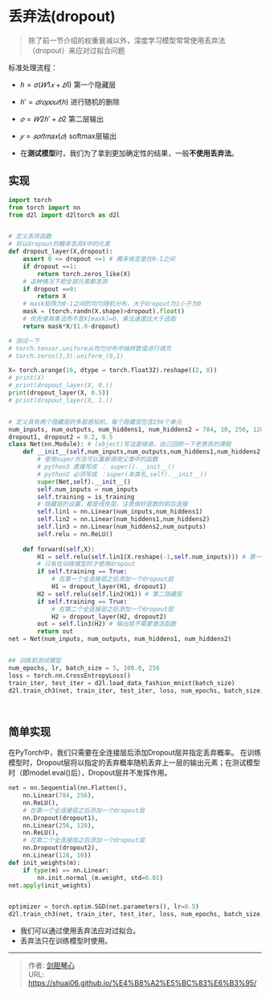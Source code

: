 # 丢弃法(dropout)

<script type="text/javascript" src="/js/src/bai.js"></script>


>除了前一节介绍的权重衰减以外，深度学习模型常常使用丢弃法（dropout）来应对过拟合问题

标准处理流程：
- $ℎ=σ(𝑊1𝑥+𝑏1)$  第一个隐藏层
- $ℎ′=𝑑𝑟𝑜𝑝𝑜𝑢𝑡(ℎ)$  进行随机的删除
- $𝑜=𝑊2ℎ′+𝑏2$  第二层输出
- $𝑦=𝑠𝑜𝑓𝑡𝑚𝑎𝑥(𝑜)$  softmax层输出


- 在**测试模型**时，我们为了拿到更加确定性的结果，一般**不使用丢弃法**。




## 实现
```python
import torch
from torch import nn
from d2l import d2ltorch as d2l


# 定义丢弃函数
# 将以dropout的概率丢弃X中的元素
def dropout_layer(X,dropout):
    assert 0 <= dropout <=1 # 概率肯定是在0-1之间
    if dropout ==1:
        return torch.zeros_like(X)
    # 这种情况下把全部元素都丢弃
    if dropout ==0:
        return X
    # mask矩阵为0-1之间的均匀随机分布，大于dropout为1小于为0
    mask = (torch.randn(X.shape)>dropout).float()
    # 优先使用乘法而不是X[mask]=0，乘法速度远大于选取
    return mask*X/(1.0-dropout)

# 测试一下
# torch.tensor.uniform从均匀分布中抽样数值进行填充  
# torch.zeros(3,3).uniform_(0,1)

X= torch.arange(16, dtype = torch.float32).reshape((2, 8))
# print(X)
# print(dropout_layer(X, 0.))
print(dropout_layer(X, 0.5))
# print(dropout_layer(X, 1.))


# 定义具有两个隐藏层的多层感知机，每个隐藏层包含256个单元
num_inputs, num_outputs, num_hiddens1, num_hiddens2 = 784, 10, 256, 128
dropout1, dropout2 = 0.2, 0.5
class Net(nn.Module): # (object)写法是继承，自己回顾一下老男孩的课程
    def __init__(self,num_inputs,num_outputs,num_hiddens1,num_hiddens2,is_training = True):
        # 使用super方法可以重新调用父类中的函数
        # python3 直接写成 ： super().__init__()
        # python2 必须写成 ：super(本类名,self).__init__()
        super(Net,self).__init__()
        self.num_inputs = num_inputs
        self.training = is_training
        # 隐藏层的设置，都是线性层，注意做好层数的前后连接
        self.lin1 = nn.Linear(num_inputs,num_hiddens1)
        self.lin2 = nn.Linear(num_hiddens1,num_hiddens2)
        self.lin3 = nn.Linear(num_hiddens2,num_outputs)
        self.relu = nn.ReLU()
    
    def forward(self,X):
        H1 = self.relu(self.lin1(X.reshape(-1,self.num_inputs))) # 第一隐藏层
        # 只有在训练模型时才使⽤dropout
        if self.training == True:
            # 在第⼀个全连接层之后添加⼀个dropout层
            H1 = dropout_layer(H1, dropout1) 
        H2 = self.relu(self.lin2(H1)) # 第二隐藏层
        if self.training == True:
            # 在第⼆个全连接层之后添加⼀个dropout层
            H2 = dropout_layer(H2, dropout2)
        out = self.lin3(H2) # 输出层不需要激活函数
        return out
net = Net(num_inputs, num_outputs, num_hiddens1, num_hiddens2)


## 训练和测试模型
num_epochs, lr, batch_size = 5, 100.0, 256
loss = torch.nn.CrossEntropyLoss()
train_iter, test_iter = d2l.load_data_fashion_mnist(batch_size)
d2l.train_ch3(net, train_iter, test_iter, loss, num_epochs, batch_size, params, lr)




```


## 简单实现
在PyTorch中，我们只需要在全连接层后添加Dropout层并指定丢弃概率。
在训练模型时，Dropout层将以指定的丢弃概率随机丢弃上一层的输出元素；在测试模型时（即model.eval()后），Dropout层并不发挥作用。
```python
net = nn.Sequential(nn.Flatten(),
    nn.Linear(784, 256),
    nn.ReLU(),
    # 在第⼀个全连接层之后添加⼀个dropout层
    nn.Dropout(dropout1),
    nn.Linear(256, 128),
    nn.ReLU(),
    # 在第⼆个全连接层之后添加⼀个dropout层
    nn.Dropout(dropout2),
    nn.Linear(128, 10))
def init_weights(m):
    if type(m) == nn.Linear:
        nn.init.normal_(m.weight, std=0.01)
net.apply(init_weights)


optimizer = torch.optim.SGD(net.parameters(), lr=0.5)
d2l.train_ch3(net, train_iter, test_iter, loss, num_epochs, batch_size, None, None, optimizer)

```

- 我们可以通过使用丢弃法应对过拟合。
- 丢弃法只在训练模型时使用。

---

> 作者: [剑胆琴心](http://shuai06.github.io)  
> URL: https://shuai06.github.io/%E4%B8%A2%E5%BC%83%E6%B3%95/  


